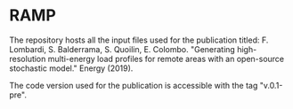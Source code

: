 # RAMP

The repository hosts all the input files used for the publication titled:
F. Lombardi, S. Balderrama, S. Quoilin, E. Colombo. "Generating high-resolution multi-energy load profiles for remote areas with an open-source stochastic model." Energy (2019).

The code version used for the publication is accessible with the tag "v.0.1-pre".
